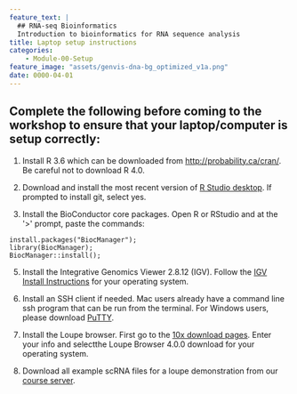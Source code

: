 ```yaml
---
feature_text: |
  ## RNA-seq Bioinformatics
  Introduction to bioinformatics for RNA sequence analysis
title: Laptop setup instructions
categories:
    - Module-00-Setup
feature_image: "assets/genvis-dna-bg_optimized_v1a.png"
date: 0000-04-01
---
```


## Complete the following before coming to the workshop to ensure that your laptop/computer is setup correctly:

1) Install R 3.6 which can be downloaded from http://probability.ca/cran/. Be careful not to download R 4.0.

2) Download and install the most recent version of [R Studio desktop](http://www.rstudio.com/).  If prompted to install git, select yes.

3) Install the BioConductor core packages. Open R or RStudio and at the '>' prompt, paste the commands:
 
```
install.packages("BiocManager");
library(BiocManager);
BiocManager::install();
```

5) Install the Integrative Genomics Viewer 2.8.12 (IGV). Follow the [IGV Install Instructions](http://software.broadinstitute.org/software/igv/download) for your operating system.

6) Install an SSH client if needed. Mac users already have a command line ssh program that can be run from the terminal. For Windows users, please download [PuTTY](http://www.chiark.greenend.org.uk/~sgtatham/putty/download.html).  

7) Install the Loupe browser.  First go to the [10x download pages](https://support.10xgenomics.com/single-cell-gene-expression/software/downloads/latest). Enter your info and selectthe Loupe Browser 4.0.0 download for your operating system.

8) Download all example scRNA files for a loupe demonstration from our [course server](http://genomedata.org/rnaseq-tutorial/scrna/).
